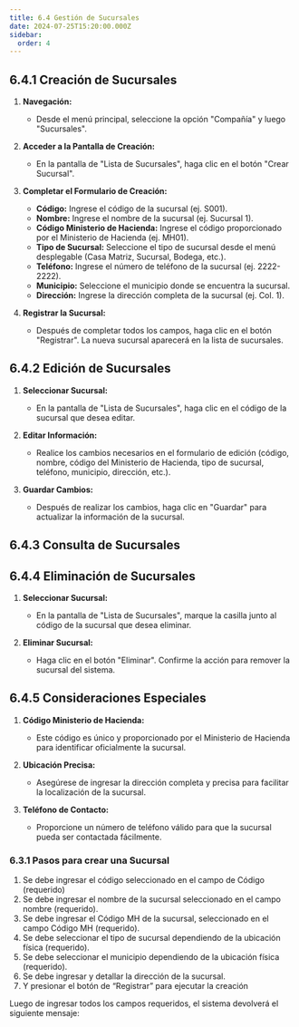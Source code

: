 ```yaml
---
title: 6.4 Gestión de Sucursales
date: 2024-07-25T15:20:00.000Z
sidebar:
  order: 4
---
```

## 6.4.1 Creación de Sucursales
1. **Navegación:**

   * Desde el menú principal, seleccione la opción "Compañía" y luego "Sucursales".
2. **Acceder a la Pantalla de Creación:**

   * En la pantalla de "Lista de Sucursales", haga clic en el botón "Crear Sucursal".
3. **Completar el Formulario de Creación:**

   * **Código:** Ingrese el código de la sucursal (ej. S001).
   * **Nombre:** Ingrese el nombre de la sucursal (ej. Sucursal 1).
   * **Código Ministerio de Hacienda:** Ingrese el código proporcionado por el Ministerio de Hacienda (ej. MH01).
   * **Tipo de Sucursal:** Seleccione el tipo de sucursal desde el menú desplegable (Casa Matriz, Sucursal, Bodega, etc.).
   * **Teléfono:** Ingrese el número de teléfono de la sucursal (ej. 2222-2222).
   * **Municipio:** Seleccione el municipio donde se encuentra la sucursal.
   * **Dirección:** Ingrese la dirección completa de la sucursal (ej. Col. 1).
4. **Registrar la Sucursal:**

   * Después de completar todos los campos, haga clic en el botón "Registrar". La nueva sucursal aparecerá en la lista de sucursales.

## 6.4.2 Edición de Sucursales

1. **Seleccionar Sucursal:**

   * En la pantalla de "Lista de Sucursales", haga clic en el código de la sucursal que desea editar.
2. **Editar Información:**

   * Realice los cambios necesarios en el formulario de edición (código, nombre, código del Ministerio de Hacienda, tipo de sucursal, teléfono, municipio, dirección, etc.).
3. **Guardar Cambios:**

   * Después de realizar los cambios, haga clic en "Guardar" para actualizar la información de la sucursal.

## 6.4.3 Consulta de Sucursales

## 6.4.4 Eliminación de Sucursales

1. **Seleccionar Sucursal:**

   * En la pantalla de "Lista de Sucursales", marque la casilla junto al código de la sucursal que desea eliminar.
2. **Eliminar Sucursal:**

   * Haga clic en el botón "Eliminar". Confirme la acción para remover la sucursal del sistema.

## 6.4.5 Consideraciones Especiales

1. **Código Ministerio de Hacienda:**

   * Este código es único y proporcionado por el Ministerio de Hacienda para identificar oficialmente la sucursal.
2. **Ubicación Precisa:**

   * Asegúrese de ingresar la dirección completa y precisa para facilitar la localización de la sucursal.
3. **Teléfono de Contacto:**

   * Proporcione un número de teléfono válido para que la sucursal pueda ser contactada fácilmente.

### 6.3.1 Pasos para crear una Sucursal

1. Se debe ingresar el código seleccionado en el campo de Código (requerido)
2. Se debe ingresar el nombre de la sucursal seleccionado en el campo nombre (requerido).
3. Se debe ingresar el Código MH de la sucursal, seleccionado en el campo Código MH (requerido).
4. Se debe seleccionar el tipo de sucursal dependiendo de la ubicación física (requerido).
5. Se debe seleccionar el municipio dependiendo de la ubicación física (requerido).
6. Se debe ingresar y detallar la dirección de la sucursal.
7. Y presionar el botón de “Registrar” para ejecutar la creación

Luego de ingresar todos los campos requeridos, el sistema devolverá el siguiente mensaje: 



